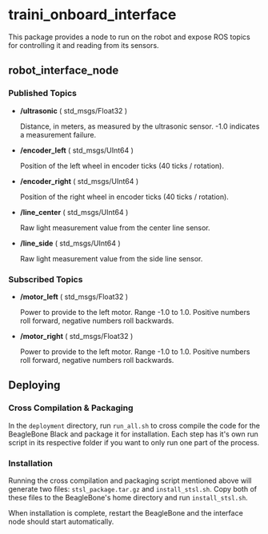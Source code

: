 # traini_onboard_interface

This package provides a node to run on the robot and expose ROS topics for controlling it and reading from its sensors.

## robot_interface_node

### Published Topics

- **/ultrasonic** ( std_msgs/Float32 )

   Distance, in meters, as measured by the ultrasonic sensor. -1.0 indicates a measurement failure.
   
- **/encoder_left** ( std_msgs/UInt64 )

   Position of the left wheel in encoder ticks (40 ticks / rotation).

- **/encoder_right** ( std_msgs/UInt64 )

    Position of the right wheel in encoder ticks (40 ticks / rotation).

- **/line_center** ( std_msgs/UInt64 )

    Raw light measurement value from the center line sensor.

- **/line_side** ( std_msgs/UInt64 )

    Raw light measurement value from the side line sensor.

### Subscribed Topics

- **/motor_left** ( std_msgs/Float32 )

    Power to provide to the left motor. Range -1.0 to 1.0. Positive numbers roll forward, negative numbers roll backwards.

- **/motor_right** ( std_msgs/Float32 )

    Power to provide to the left motor. Range -1.0 to 1.0. Positive numbers roll forward, negative numbers roll backwards.

## Deploying

### Cross Compilation & Packaging

In the `deployment` directory, run `run_all.sh` to cross compile the code for
the BeagleBone Black and package it for installation. Each step has it's own
run script in its respective folder if you want to only run one part of the
process.

### Installation

Running the cross compilation and packaging script mentioned above will generate
two files: `stsl_package.tar.gz` and `install_stsl.sh`. Copy both of these files
to the BeagleBone's home directory and run `install_stsl.sh`.

When installation is complete, restart the BeagleBone and the interface node
should start automatically.
